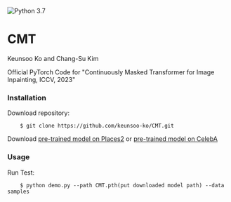 ![Python 3.7](https://img.shields.io/badge/python-3.7-green.svg)

# CMT

Keunsoo Ko and Chang-Su Kim

Official PyTorch Code for "Continuously Masked Transformer for Image Inpainting, ICCV, 2023"

### Installation
Download repository:
```
    $ git clone https://github.com/keunsoo-ko/CMT.git
```
Download [pre-trained model on Places2](https://drive.google.com/file/d/1zLkKixPnuoAY1k4fdq6JjidlRafKMhXN/view?usp=sharing) or [pre-trained model on CelebA](https://drive.google.com/file/d/1e6EbwGnMGgGXAn4QLffT_Zx_BbidBSbR/view?usp=sharing)

### Usage
Run Test:
```
    $ python demo.py --path CMT.pth(put downloaded model path) --data samples
```
